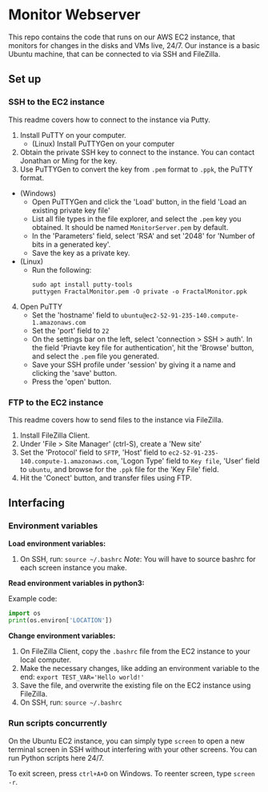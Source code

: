 # Monitor Webserver
This repo contains the code that runs on our AWS EC2 instance, that monitors for changes in the disks and VMs live, 24/7. Our instance is a basic Ubuntu machine, that can be connected to via SSH and FileZilla.

## Set up

### SSH to the EC2 instance
This readme covers how to connect to the instance via Putty.

1. Install PuTTY on your computer.
    - (Linux) Install PuTTYGen on your computer
2. Obtain the private SSH key to connect to the instance. You can contact Jonathan or Ming for the key.
3. Use PuTTYGen to convert the key from `.pem` format to `.ppk`, the PuTTY format.
- (Windows) 
    - Open PuTTYGen and click the 'Load' button, in the field 'Load an existing private key file'
    - List all file types in the file explorer, and select the `.pem` key you obtained. It should be named `MonitorServer.pem` by default.
    - In the 'Parameters' field, select 'RSA' and set '2048' for 'Number of bits in a generated key'.
    - Save the key as a private key.
- (Linux)
    - Run the following:
        ```shell
        sudo apt install putty-tools
        puttygen FractalMonitor.pem -O private -o FractalMonitor.ppk
        ```
4. Open PuTTY
    - Set the 'hostname' field to `ubuntu@ec2-52-91-235-140.compute-1.amazonaws.com`
    - Set the 'port' field to `22`
    - On the settings bar on the left, select 'connection > SSH > auth'. In the field 'Priavte key file for authentication', hit the 'Browse' button, and select the `.pem` file you generated.
    - Save your SSH profile under 'session' by giving it a name and clicking the 'save' button.
    - Press the 'open' button.

### FTP to the EC2 instance
This readme covers how to send files to the instance via FileZilla.
1. Install FileZilla Client.
2. Under 'File > Site Manager' (ctrl-S), create a 'New site'
3. Set the 'Protocol' field to `SFTP`, 'Host' field to `ec2-52-91-235-140.compute-1.amazonaws.com`, 'Logon Type' field to `Key file`, 'User' field to `ubuntu`, and browse for the `.ppk` file for the 'Key File' field.
4. Hit the 'Conect' button, and transfer files using FTP.

## Interfacing

### Environment variables
**Load environment variables:**
1. On SSH, run: `source ~/.bashrc`
*Note*: You will have to source bashrc for each screen instance you make.

**Read environment variables in python3:**

Example code:
```python
import os
print(os.environ['LOCATION'])
```

**Change environment variables:**
1. On FileZilla Client, copy the `.bashrc` file from the EC2 instance to your local computer.
2. Make the necessary changes, like adding an environment variable to the end: `export TEST_VAR='Hello world!'`
3. Save the file, and overwrite the existing file on the EC2 instance using FileZilla.
4. On SSH, run: `source ~/.bashrc`

### Run scripts concurrently
On the Ubuntu EC2 instance, you can simply type `screen` to open a new terminal screen in SSH without interfering with your other screens. You can run Python scripts here 24/7.

To exit screen, press `ctrl+A+D` on Windows. To reenter screen, type `screen -r`.
